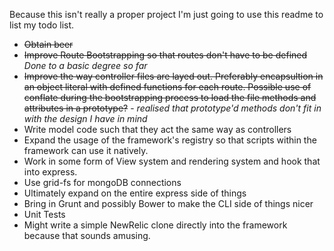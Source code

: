 Because this isn't really a proper project I'm just going to use this readme to
list my todo list.

* ~~Obtain beer~~
* ~~Improve Route Bootstrapping so that routes don't have to be defined~~ _Done
  to a basic degree so far_
* ~~Improve the way controller files are layed out. Preferably encapsultion in an
  object literal with defined functions for each route. Possible use of conflate
  during the bootstrapping process to load the file methods and attributes in a
  prototype?~~ - _realised that prototype'd methods don't fit in with the design
  I have in mind_
* Write model code such that they act the same way as controllers
* Expand the usage of the framework's registry so that scripts within the
  framework can use it natively.
* Work in some form of View system and rendering system and hook that into
  express.
* Use grid-fs for mongoDB connections
* Ultimately expand on the entire express side of things
* Bring in Grunt and possibly Bower to make the CLI side of things nicer
* Unit Tests
* Might write a simple NewRelic clone directly into the framework because that
  sounds amusing.
